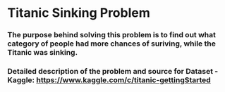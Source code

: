 # Titanic Sinking Problem
### The purpose behind solving this problem is to find out what category of people had more chances of suriving, while the Titanic was sinking.
### Detailed description of the problem and source for Dataset - Kaggle: https://www.kaggle.com/c/titanic-gettingStarted
